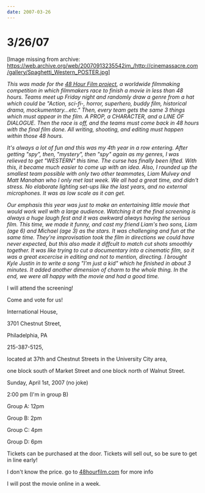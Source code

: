 ```yaml
---
date: 2007-03-26
---
```

# 3/26/07

[Image missing from archive: https://web.archive.org/web/20070913235542im_/http://cinemassacre.com/gallery/Spaghetti_Western_POSTER.jpg]

*This was made for the [48 Hour Film project](https://web.archive.org/web/20070913235542/http://48hourfilm.com/), a worldwide filmmaking competition in which filmmakers race to finish a movie in less than 48 hours. Teams meet up Friday night and randomly draw a genre from a hat which could be "Action, sci-fi-, horror, superhero, buddy film, historical drama, mockumentary...etc." Then, every team gets the same 3 things which must appear in the film. A PROP, a CHARACTER, and a LINE OF DIALOGUE. Then the race is off, and the teams must come back in 48 hours with the final film done. All writing, shooting, and editing must happen within those 48 hours.*

*It's always a lot of fun and this was my 4th year in a row entering. After getting "spy", then, "mystery", then "spy" again as my genres, I was relieved to get "WESTERN" this time. The curse has finally been lifted. With this, it became much easier to come up with an idea. Also, I rounded up the smallest team possible with only two other teammates, Liam Mulvey and Matt Manahan who I only met last week. We all had a great time, and didn't stress. No elaborate lighting set-ups like the last years, and no external microphones. It was as low scale as it can get.*

*Our emphasis this year was just to make an entertaining little movie that would work well with a large audience. Watching it at the final screening is always a huge laugh fest and it was awkward always having the serious film. This time, we made it funny, and cast my friend Liam's two sons, Liam (age 6) and Michael (age 3) as the stars. It was challenging and fun at the same time. They're improvisation took the film in directions we could have never expected, but this also made it diffcult to match cut shots smoothly together. It was like trying to cut a documentary into a cinematic film, so it was a great excercise in editing and not to mention, directing. I brought Kyle Justin in to write a song "I'm just a kid" which he finished in about 3 minutes. It added another dimension of charm to the whole thing. In the end, we were all happy with the movie and had a good time.*

I will attend the screening!

Come and vote for us!

International House,

3701 Chestnut Street,

Philadelphia, PA

215-387-5125,

located at 37th and Chestnut Streets in the University City area,

one block south of Market Street and one block north of Walnut Street.

Sunday, April 1st, 2007 (no joke)

2:00 pm (I'm in group B)

Group A: 12pm

Group B: 2pm

Group C: 4pm

Group D: 6pm

Tickets can be purchased at the door. Tickets will sell out, so be sure to get in line early!

I don't know the price. go to [48hourfilm.com](https://web.archive.org/web/20070913235542/http://48hourfilm.com/philadelphia/) for more info

I will post the movie online in a week.